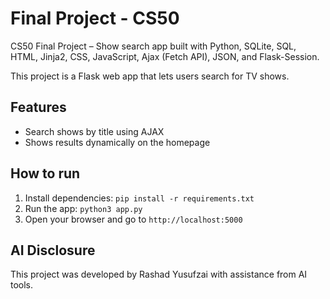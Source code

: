 # Final Project - CS50

CS50 Final Project – Show search app built with Python, SQLite, SQL, HTML, Jinja2, CSS, JavaScript, Ajax (Fetch API), JSON, and Flask-Session.

This project is a Flask web app that lets users search for TV shows.

## Features

- Search shows by title using AJAX
- Shows results dynamically on the homepage

## How to run

1. Install dependencies: `pip install -r requirements.txt`
2. Run the app: `python3 app.py`
3. Open your browser and go to `http://localhost:5000`

## AI Disclosure

This project was developed by Rashad Yusufzai with assistance from AI tools.
